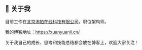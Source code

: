 ## :book: 关于我

目前工作在[北京淘拍在线科技有限公司](https://www.auctionhome.cn)，职位架构师。

我的博客地址：https://xuanyuanli.cn/

关于我自己的成长、思考和技能总结都会放在博客上，欢迎大家关注！

